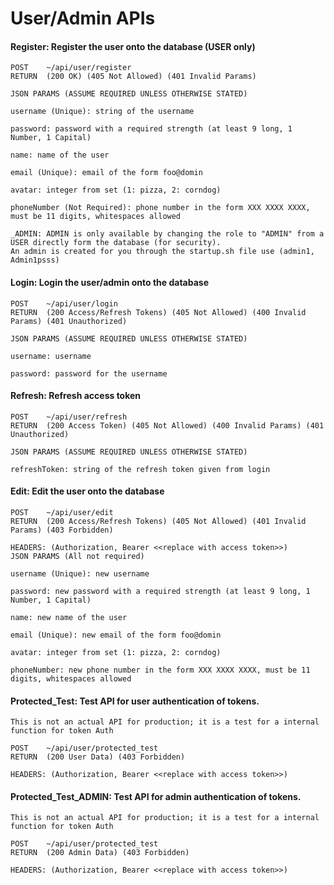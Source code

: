 # User/Admin APIs

#### Register: Register the user onto the database (USER only)

```
POST    ~/api/user/register
RETURN  (200 OK) (405 Not Allowed) (401 Invalid Params)

JSON PARAMS (ASSUME REQUIRED UNLESS OTHERWISE STATED)

username (Unique): string of the username

password: password with a required strength (at least 9 long, 1 Number, 1 Capital)

name: name of the user

email (Unique): email of the form foo@domin

avatar: integer from set (1: pizza, 2: corndog)

phoneNumber (Not Required): phone number in the form XXX XXXX XXXX, must be 11 digits, whitespaces allowed

_ADMIN: ADMIN is only available by changing the role to "ADMIN" from a USER directly form the database (for security).
An admin is created for you through the startup.sh file use (admin1, Admin1psss)
```

#### Login: Login the user/admin onto the database

```
POST    ~/api/user/login
RETURN  (200 Access/Refresh Tokens) (405 Not Allowed) (400 Invalid Params) (401 Unauthorized)

JSON PARAMS (ASSUME REQUIRED UNLESS OTHERWISE STATED)

username: username

password: password for the username
```

#### Refresh: Refresh access token

```
POST    ~/api/user/refresh
RETURN  (200 Access Token) (405 Not Allowed) (400 Invalid Params) (401 Unauthorized)

JSON PARAMS (ASSUME REQUIRED UNLESS OTHERWISE STATED)

refreshToken: string of the refresh token given from login
```

#### Edit: Edit the user onto the database

```
POST    ~/api/user/edit
RETURN  (200 Access/Refresh Tokens) (405 Not Allowed) (401 Invalid Params) (403 Forbidden)

HEADERS: (Authorization, Bearer <<replace with access token>>)
JSON PARAMS (All not required)

username (Unique): new username

password: new password with a required strength (at least 9 long, 1 Number, 1 Capital)

name: new name of the user

email (Unique): new email of the form foo@domin

avatar: integer from set (1: pizza, 2: corndog)

phoneNumber: new phone number in the form XXX XXXX XXXX, must be 11 digits, whitespaces allowed
```

#### Protected_Test: Test API for user authentication of tokens.

```
This is not an actual API for production; it is a test for a internal function for token Auth

POST    ~/api/user/protected_test
RETURN  (200 User Data) (403 Forbidden)

HEADERS: (Authorization, Bearer <<replace with access token>>)
```

#### Protected_Test_ADMIN: Test API for admin authentication of tokens.

```
This is not an actual API for production; it is a test for a internal function for token Auth

POST    ~/api/user/protected_test
RETURN  (200 Admin Data) (403 Forbidden)

HEADERS: (Authorization, Bearer <<replace with access token>>)
```